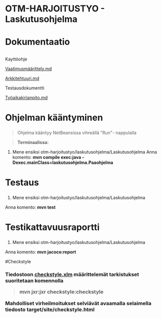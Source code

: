 # OTM-HARJOITUSTYO - Laskutusohjelma<h1> 
# Dokumentaatio <h2>

Kayttöohje

[Vaatimusmäärittely.md](https://github.com/jokineno/otm-harjoitustyo/blob/master/dokumentaatio/vaatimusmaarittely.md)

[Arkkitehtuuri.md](https://github.com/jokineno/otm-harjoitustyo/blob/master/dokumentaatio/arkkitehtuuri.md)

Testausdokumentti

[Työaikakirjanpito.md](https://github.com/jokineno/otm-harjoitustyo/blob/master/dokumentaatio/tuntikirjanpito.md) 

# Ohjelman kääntyminen <h3> 
>Ohjelma kääntyy NetBeansissa vihreällä "Run"- nappulalla 

>**Terminaalissa:**
1. Mene ensiksi otm-harjoitustyo/laskutusohjelma/Laskutusohjelma
Anna komento: **mvn compile exec:java -Dexec.mainClass=laskutusohjelma.Paaohjelma**

# Testaus <h3> 
1. Mene ensiksi otm-harjoitustyo/laskutusohjelma/Laskutusohjelma

Anna komento: **mvn test**

# Testikattavuusraportti <h3>
1. Mene ensiksi otm-harjoitustyo/laskutusohjelma/Laskutusohjelma

Anna komento: **mvn jacoco:report**


#Checkstyle <h3> 
Tiedostoon [checkstyle.xlm](https://github.com/jokineno/otm-harjoitustyo/blob/master/laskutusohjelma/Laskutusohjelma/checkstyle.xml) määrittelemät tarkistukset suoritetaan komennolla

>mvn jxr:jxr checkstyle:checkstyle

Mahdolliset virheilmoitukset selviävät avaamalla selaimella tiedosto target/site/checkstyle.html
